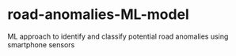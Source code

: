 # road-anomalies-ML-model
ML approach to identify and classify potential road anomalies using smartphone sensors 
